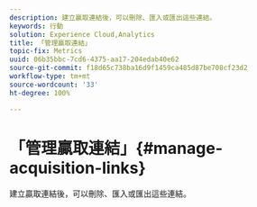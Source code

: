```yaml
---
description: 建立贏取連結後，可以刪除、匯入或匯出這些連結。
keywords: 行動
solution: Experience Cloud,Analytics
title: 「管理贏取連結」
topic-fix: Metrics
uuid: 06b35bbc-7cd6-4375-aa17-204edab40e62
source-git-commit: f18d65c738ba16d9f1459ca485d87be708cf23d2
workflow-type: tm+mt
source-wordcount: '33'
ht-degree: 100%

---
```



# 「管理贏取連結」{#manage-acquisition-links}

建立贏取連結後，可以刪除、匯入或匯出這些連結。

